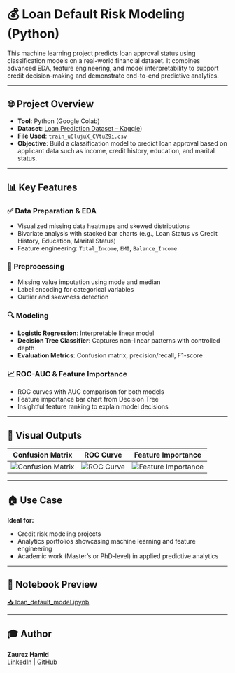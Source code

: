 
# 💰 Loan Default Risk Modeling (Python)

This machine learning project predicts loan approval status using classification models on a real-world financial dataset. It combines advanced EDA, feature engineering, and model interpretability to support credit decision-making and demonstrate end-to-end predictive analytics.

---

## 🌐 Project Overview
- **Tool**: Python (Google Colab)
- **Dataset**: [Loan Prediction Dataset – Kaggle](https://www.kaggle.com/datasets/ninzaami/loan-predication))
- **File Used**: `train_u6lujuX_CVtuZ9i.csv`
- **Objective**: Build a classification model to predict loan approval based on applicant data such as income, credit history, education, and marital status.

---

## 📊 Key Features

### ✅ Data Preparation & EDA
- Visualized missing data heatmaps and skewed distributions
- Bivariate analysis with stacked bar charts (e.g., Loan Status vs Credit History, Education, Marital Status)
- Feature engineering: `Total_Income`, `EMI`, `Balance_Income`

### 🧼 Preprocessing
- Missing value imputation using mode and median
- Label encoding for categorical variables
- Outlier and skewness detection

### 🔍 Modeling
- **Logistic Regression**: Interpretable linear model
- **Decision Tree Classifier**: Captures non-linear patterns with controlled depth
- **Evaluation Metrics**: Confusion matrix, precision/recall, F1-score

### 📈 ROC-AUC & Feature Importance
- ROC curves with AUC comparison for both models
- Feature importance bar chart from Decision Tree
- Insightful feature ranking to explain model decisions

---

## 🧩 Visual Outputs

| Confusion Matrix | ROC Curve | Feature Importance |
|------------------|-----------|---------------------|
| ![Confusion Matrix](https://github.com/Zaurezzh/Zaurez-Analytics-Portfolio/blob/main/Assets/confusion_matrix.png) | ![ROC Curve](https://github.com/Zaurezzh/Zaurez-Analytics-Portfolio/blob/main/Assets/roc_auc_curve.png) | ![Feature Importance](https://github.com/Zaurezzh/Zaurez-Analytics-Portfolio/blob/main/Assets/feature_importance.png) |

---

## 🏠 Use Case
**Ideal for:**
- Credit risk modeling projects
- Analytics portfolios showcasing machine learning and feature engineering
- Academic work (Master’s or PhD-level) in applied predictive analytics

---

## 📄 Notebook Preview
[📥 loan_default_model.ipynb](https://github.com/Zaurezzh/Zaurez-Analytics-Portfolio/blob/main/Predictive_Modeling/Loan%20Default%20Risk%20Modeling/Loan_default.ipynb)

---

## 🎓 Author
**Zaurez Hamid**  
[LinkedIn](https://www.linkedin.com/in/zaurez-h/) | [GitHub](https://github.com/Zaurezzh)

